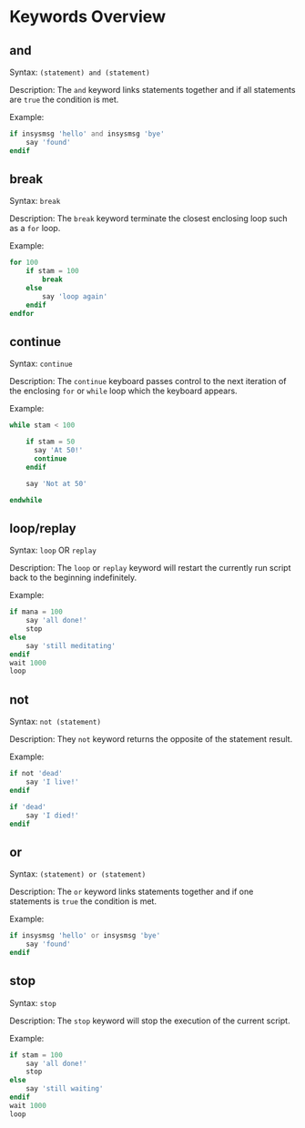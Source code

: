# Keywords Overview

## and

Syntax: `(statement) and (statement)`

Description: The `and` keyword links statements together and if all statements are `true` the condition is met.

Example:

```php
if insysmsg 'hello' and insysmsg 'bye'
    say 'found'
endif
```

## break

Syntax: `break`

Description: The `break` keyword terminate the closest enclosing loop such as a `for` loop.

Example:

```php
for 100
    if stam = 100
        break
    else
        say 'loop again'
    endif
endfor
```

## continue

Syntax: `continue`

Description: The `continue` keyboard passes control to the next iteration of the enclosing `for` or `while` loop which the keyboard appears.

Example:

```php
while stam < 100

    if stam = 50
      say 'At 50!'
      continue
    endif

    say 'Not at 50'

endwhile
```

## loop/replay

Syntax: `loop` OR `replay`

Description: The `loop` or `replay` keyword will restart the currently run script back to the beginning indefinitely.

Example:

```php
if mana = 100
    say 'all done!'
    stop
else
    say 'still meditating'
endif
wait 1000
loop
```

## not

Syntax: `not (statement)`

Description: They `not` keyword returns the opposite of the statement result.

Example:

```php
if not 'dead'
    say 'I live!'
endif

if 'dead'
    say 'I died!'
endif
```

## or

Syntax: `(statement) or (statement)`

Description: The `or` keyword links statements together and if one statements is `true` the condition is met.

Example:

```php
if insysmsg 'hello' or insysmsg 'bye'
    say 'found'
endif
```

## stop

Syntax: `stop`

Description: The `stop` keyword will stop the execution of the current script.

Example:

```php
if stam = 100
    say 'all done!'
    stop
else
    say 'still waiting'
endif
wait 1000
loop
```
